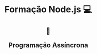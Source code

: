 <h1 align="center">Formação Node.js 💻</h1>

<h2 align="center">  
  
  :memo:
  
  Programação Assíncrona
</h2>

##
